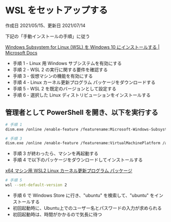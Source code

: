 # WSL をセットアップする

作成日 2021/05/15、更新日 2021/07/14

下記の「手動インストールの手順」に従う

[Windows Subsystem for Linux \(WSL\) を Windows 10 にインストールする \| Microsoft Docs](https://docs.microsoft.com/ja-jp/windows/wsl/install-win10)

- 手順 1 - Linux 用 Windows サブシステムを有効にする
- 手順 2 - WSL 2 の実行に関する要件を確認する
- 手順 3 - 仮想マシンの機能を有効にする
- 手順 4 - Linux カーネル更新プログラム パッケージをダウンロードする
- 手順 5 - WSL 2 を既定のバージョンとして設定する
- 手順 6 - 選択した Linux ディストリビューションをインストールする

## 管理者として PowerShell を開き、以下を実行する

```bash
# 手順 1
dism.exe /online /enable-feature /featurename:Microsoft-Windows-Subsystem-Linux /all /norestart

# 手順 3
dism.exe /online /enable-feature /featurename:VirtualMachinePlatform /all /norestart
```

- 手順 3 が終わったら、マシンを再起動する
- 手順 4 で以下のパッケージをダウンロードしてインストールする

[x64 マシン用 WSL2 Linux カーネル更新プログラム パッケージ](https://wslstorestorage.blob.core.windows.net/wslblob/wsl_update_x64.msi)

```bash
# 手順 5
wsl --set-default-version 2
```

- 手順 6 で Windows Store に行き、"ubuntu" を検索して、"ubuntu" をインストールする
- 初回起動時に、Ubuntu上でのユーザー名とパスワードの入力が求められる
- 初回起動時は、時間がかかるので気長に待つ
